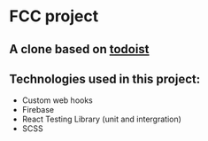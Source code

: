 # FCC project

## A clone based on [todoist](https://todoist.com)

## Technologies used in this project:
- Custom web hooks
- Firebase
- React Testing Library (unit and intergration)
- SCSS